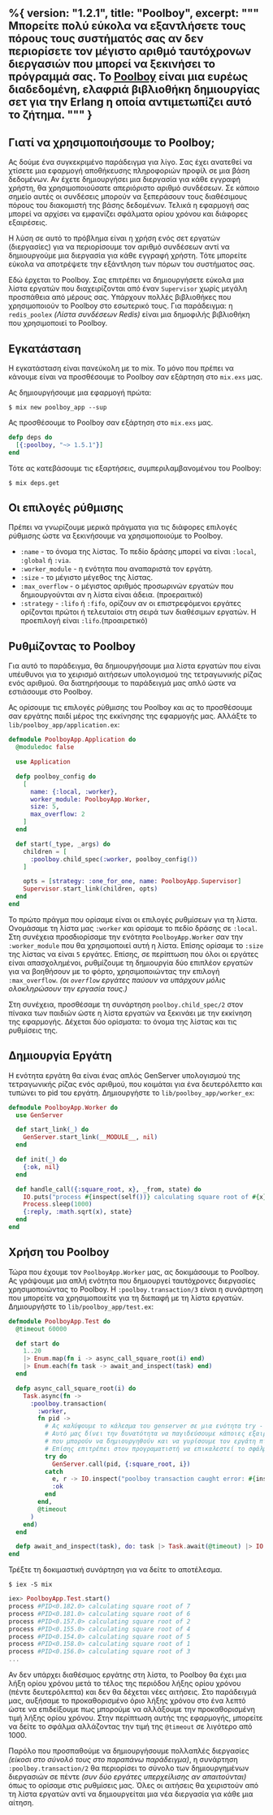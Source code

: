 %{
  version: "1.2.1",
  title: "Poolboy",
  excerpt: """
  Μπορείτε πολύ εύκολα να εξαντλήσετε τους πόρους τους συστήματός σας αν δεν περιορίσετε τον μέγιστο αριθμό ταυτόχρονων διεργασιών που μπορεί να ξεκινήσει το πρόγραμμά σας.
  Το [Poolboy](https://github.com/devinus/poolboy) είναι μια ευρέως διαδεδομένη, ελαφριά βιβλιοθήκη δημιουργίας σετ για την Erlang η οποία αντιμετωπίζει αυτό το ζήτημα.
  """
}
---

## Γιατί να χρησιμοποιήσουμε το Poolboy;

Ας δούμε ένα συγκεκριμένο παράδειγμα για λίγο.
Σας έχει ανατεθεί να χτίσετε μια εφαρμογή αποθήκευσης πληροφοριών προφίλ σε μια βάση δεδομένων.
Αν έχετε δημιουργήσει μια διεργασία για κάθε εγγραφή χρήστη, θα χρησιμοποιούσατε απεριόριστο αριθμό συνδέσεων.
Σε κάποιο σημείο αυτές οι συνδέσεις μπορούν να ξεπεράσουν τους διαθέσιμους πόρους του διακομιστή της βάσης δεδομένων.
Τελικά η εφαρμογή σας μπορεί να αρχίσει να εμφανίζει σφάλματα ορίου χρόνου και διάφορες εξαιρέσεις.

Η λύση σε αυτό το πρόβλημα είναι η χρήση ενός σετ εργατών (διεργασίες) για να περιορίσουμε τον αριθμό συνδέσεων αντί να δημιουργούμε μια διεργασία για κάθε εγγραφή χρήστη.
Τότε μπορείτε εύκολα να αποτρέψετε την εξάντληση των πόρων του συστήματος σας.

Εδώ έρχεται το Poolboy.
Σας επιτρέπει να δημιουργήσετε εύκολα μια λίστα εργατών που διαχειρίζονται από έναν `Supervisor` χωρίς μεγάλη προσπάθεια από μέρους σας.
Υπάρχουν πολλές βιβλιοθήκες που χρησιμοποιούν το Poolboy στο εσωτερικό τους.
Για παράδειγμα:  η `redis_poolex` *(Λίστα συνδέσεων Redis)* είναι μια δημοφιλής βιβλιοθήκη που χρησιμοποιεί το Poolboy.

## Εγκατάσταση

Η εγκατάσταση είναι πανεύκολη με το mix.
Το μόνο που πρέπει να κάνουμε είναι να προσθέσουμε το Poolboy σαν εξάρτηση στο `mix.exs` μας.

Ας δημιουργήσουμε μια εφαρμογή πρώτα:

```shell
$ mix new poolboy_app --sup
```

Ας προσθέσουμε το Poolboy σαν εξάρτηση στο `mix.exs` μας.

```elixir
defp deps do
  [{:poolboy, "~> 1.5.1"}]
end
```

Τότε ας κατεβάσουμε τις εξαρτήσεις, συμπεριλαμβανομένου του Poolboy:

```shell
$ mix deps.get
```

## Οι επιλογές ρύθμισης

Πρέπει να γνωρίζουμε μερικά πράγματα για τις διάφορες επιλογές ρύθμισης ώστε να ξεκινήσουμε να χρησιμοποιούμε το Poolboy.

* `:name` - το όνομα της λίστας.
Το πεδίο δράσης μπορεί να είναι `:local`, `:global` ή `:via`.
* `:worker_module` - η ενότητα που αναπαριστά τον εργάτη.
* `:size` - το μέγιστο μέγεθος της λίστας.
* `:max_overflow` - ο μέγιστος αριθμός προσωρινών εργατών που δημιουργούνται αν η λίστα είναι άδεια. (προεραιτικό)
* `:strategy` - `:lifo` ή `:fifo`, ορίζουν αν οι επιστρεφόμενοι εργάτες ορίζονται πρώτοι ή τελευταίοι στη σειρά των διαθέσιμων εργατών.
Η προεπιλογή είναι `:lifo`.(προαιρετικό)

## Ρυθμίζοντας το Poolboy

Για αυτό το παράδειγμα, θα δημιουργήσουμε μια λίστα εργατών που είναι υπέυθυνοι για το χειρισμό αιτήσεων υπολογισμού της τετραγωνικής ρίζας ενός αριθμού.
Θα διατηρήσουμε το παράδειγμά μας απλό ώστε να εστιάσουμε στο Poolboy.

Ας ορίσουμε τις επιλογές ρύθμισης του Poolboy και ας το προσθέσουμε σαν εργάτης παιδί μέρος της εκκίνησης της εφαρμογής μας.
Αλλάξτε το `lib/poolboy_app/application.ex`:

```elixir
defmodule PoolboyApp.Application do
  @moduledoc false

  use Application

  defp poolboy_config do
    [
      name: {:local, :worker},
      worker_module: PoolboyApp.Worker,
      size: 5,
      max_overflow: 2
    ]
  end

  def start(_type, _args) do
    children = [
      :poolboy.child_spec(:worker, poolboy_config())
    ]

    opts = [strategy: :one_for_one, name: PoolboyApp.Supervisor]
    Supervisor.start_link(children, opts)
  end
end
```

Το πρώτο πράγμα που ορίσαμε είναι οι επιλογές ρυθμίσεων για τη λίστα.
Ονομάσαμε τη λίστα μας `:worker` και ορίσαμε το πεδίο δράσης σε `:local`.
Στη συνέχεια προσδιορίσαμε την ενότητα `PoolboyApp.Worker` σαν την `:worker_module` που θα χρησιμοποιεί αυτή η λίστα.
Επίσης ορίσαμε το `:size` της λίστας να είναι `5` εργάτες.
Επίσης, σε περίπτωση που όλοι οι εργάτες είναι απασχολημένοι, ρυθμίζουμε τη δημιουργία δύο επιπλέον εργατών για να βοηθήσουν με το φόρτο, χρησιμοποιώντας την επιλογή `:max_overflow`.
*(οι `overflow` εργάτες παύουν να υπάρχουν μόλις ολοκληρώσουν την εργασία τους.)*

Στη συνέχεια, προσθέσαμε τη συνάρτηση `poolboy.child_spec/2` στον πίνακα των παιδιών ώστε η λίστα εργατών να ξεκινάει με την εκκίνηση της εφαρμογής.
Δέχεται δύο ορίσματα: το όνομα της λίστας και τις ρυθμίσεις της.

## Δημιουργία Εργάτη

Η ενότητα εργάτη θα είναι ένας απλός GenServer υπολογισμού της τετραγωνικής ρίζας ενός αριθμού, που κοιμάται για ένα δευτερόλεπτο και τυπώνει το pid του εργάτη.
Δημιουργήστε το `lib/poolboy_app/worker_ex`:

```elixir
defmodule PoolboyApp.Worker do
  use GenServer

  def start_link(_) do
    GenServer.start_link(__MODULE__, nil)
  end

  def init(_) do
    {:ok, nil}
  end

  def handle_call({:square_root, x}, _from, state) do
    IO.puts("process #{inspect(self())} calculating square root of #{x}")
    Process.sleep(1000)
    {:reply, :math.sqrt(x), state}
  end
end
```

## Χρήση του Poolboy

Τώρα που έχουμε τον `PoolboyApp.Worker` μας, ας δοκιμάσουμε το Poolboy.
Ας γράψουμε μια απλή ενότητα που δημιουργεί ταυτόχρονες διεργασίες χρησιμοποιώντας το Poolboy.
Η `:poolboy.transaction/3` είναι η συνάρτηση που μπορείτε να χρησιμοποιείτε για τη διεπαφή με τη λίστα εργατών.
Δημιουργήστε το `lib/poolboy_app/test.ex`:

```elixir
defmodule PoolboyApp.Test do
  @timeout 60000

  def start do
    1..20
    |> Enum.map(fn i -> async_call_square_root(i) end)
    |> Enum.each(fn task -> await_and_inspect(task) end)
  end

  defp async_call_square_root(i) do
    Task.async(fn ->
      :poolboy.transaction(
        :worker,
        fn pid ->
          # Ας καλύψουμε το κάλεσμα του genserver σε μια ενότητα try - catch.
          # Αυτό μας δίνει την δυνατότητα να παγιδεύσουμε κάποιες εξαιρέσεις
          # που μπορούν να δημιουργηθούν και να γυρίσουμε τον εργάτη πίσω στο poolboy με ένα καθαρό τρόπο.
          # Επίσης επιτρέπει στον προγραματιστή να επικαλεστεί το σφάλμα και να το διορθώσει.
          try do
            GenServer.call(pid, {:square_root, i})
          catch
            e, r -> IO.inspect("poolboy transaction caught error: #{inspect(e)}, #{inspect(r)}")
            :ok
          end
        end,
        @timeout
      )
    end)
  end

  defp await_and_inspect(task), do: task |> Task.await(@timeout) |> IO.inspect()
end
```

Τρέξτε τη δοκιμαστική συνάρτηση για να δείτε το αποτέλεσμα.

```shell
$ iex -S mix
```

```elixir
iex> PoolboyApp.Test.start()
process #PID<0.182.0> calculating square root of 7
process #PID<0.181.0> calculating square root of 6
process #PID<0.157.0> calculating square root of 2
process #PID<0.155.0> calculating square root of 4
process #PID<0.154.0> calculating square root of 5
process #PID<0.158.0> calculating square root of 1
process #PID<0.156.0> calculating square root of 3
...
```

Αν δεν υπάρχει διαθέσιμος εργάτης στη λίστα, το Poolboy θα έχει μια λήξη ορίου χρόνου μετά το τέλος της περιόδου λήξης ορίου χρόνου (πέντε δευτερόλεπτα) και δεν θα δέχεται νέες αιτήσεις.
Στο παράδειγμά μας, αυξήσαμε το προκαθορισμένο όριο λήξης χρόνου στο ένα λεπτό ώστε να επιδείξουμε πως μπορούμε να αλλάξουμε την προκαθορισμένη τιμή λήξης ορίου χρόνου.
Στην περίπτωση αυτής της εφαρμογής, μπορείτε να δείτε το σφάλμα αλλάζοντας την τιμή της `@timeout` σε λιγότερο από 1000.

Παρόλο που προσπαθούμε να δημιουργήσουμε πολλαπλές διεργασίες *(είκοσι στο σύνολό τους στο παραπάνω παράδειγμα)*, η συνάρτηση `:poolboy.transaction/2` θα περιορίσει το σύνολο των δημιουργημένων διεργασιών σε πέντε *(συν δύο εργάτες υπερχείλισης αν απαιτούνται)* όπως το ορίσαμε στις ρυθμίσεις μας.
Όλες οι αιτήσεις θα χειριστούν από τη λίστα εργατών αντί να δημιουργείται μια νέα διεργασία για κάθε μια αίτηση.
